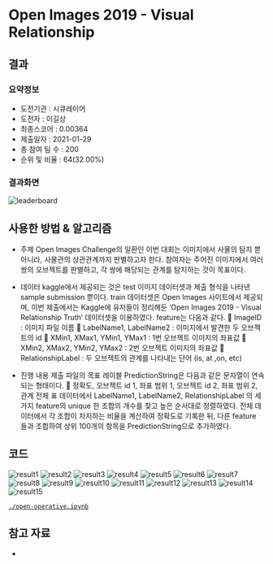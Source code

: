 # Open Images 2019 - Visual Relationship

## 결과

### 요약정보

- 도전기관 : 시큐레이어
- 도전자 : 이길상
- 최종스코어 : 0.00364
- 제출일자 : 2021-01-29
- 총 참여 팀 수 : 200
- 순위 및 비율 : 64(32.00%)

### 결과화면

![leaderboard](./img/leaderboard.png)

## 사용한 방법 & 알고리즘

* 주제
Open Images Challenge의 일환인 이번 대회는 이미지에서 사물의 탐지 뿐 아니라, 사물관의 상관관계까지 판별하고자 한다. 참여자는 주어진 이미지에서 여러 쌍의 오브젝트를 판별하고, 각 쌍에 해당되는 관계를 탐지하는 것이 목표이다.

* 데이터
kaggle에서 제공되는 것은 test 이미지 데이터셋과 제출 형식을 나타낸 sample submission 뿐이다. train 데이터셋은 Open Images 사이트에서 제공되며, 이번 제출에서는 Kaggle에 유저들이 정리해둔 ‘Open Images 2019 - Visual Relationship Truth’ 데이터셋을 이용하였다. feature는 다음과 같다.
	ImageID : 이미지 파일 이름
	LabelName1, LabelName2 : 이미지에서 발견한 두 오브젝트의 id
	XMin1, XMax1, YMin1, YMax1 : 1번 오브젝트 이미지의 좌표값
	XMin2, XMax2, YMin2, YMax2 : 2번 오브젝트 이미지의 좌표값
	RelationshipLabel : 두 오브젝트의 관계를 나타내는 단어 (is, at ,on, etc)

* 진행 내용 
제출 파일의 목표 레이블 PredictionString은 다음과 같은 문자열이 연속되는 형태이다.
	정확도, 오브젝트 id 1, 좌표 범위 1, 오브젝트 id 2, 좌표 범위 2, 관계
전체 표 데이터에서 LabelName1, LabelName2, RelationshipLabel 의 세가지 feature의 unique 한 조합의 개수를 찾고 높은 순서대로 정렬하였다. 전체 데이터에서 각 조합이 차지하는 비율을 계산하여 정확도로 기록한 뒤, 다른 feature 들과 조합하여 상위 100개의 항목을 PredictionString으로 추가하였다.

## 코드
![result1](./img/result1.png)
![result2](./img/result2.png)
![result3](./img/result3.png)
![result4](./img/result4.png)
![result5](./img/result5.png)
![result6](./img/result6.png)
![result7](./img/result7.png)
![result8](./img/result8.png)
![result9](./img/result9.png)
![result10](./img/result10.png)
![result11](./img/result11.png)
![result12](./img/result12.png)
![result13](./img/result13.png)
![result14](./img/result14.png)
![result15](./img/result15.png)




[`./open-operative.ipynb`](./open-operative.ipynb)

## 참고 자료

- 
